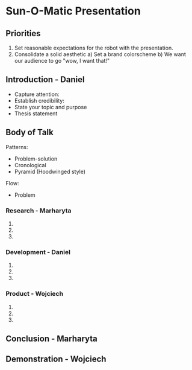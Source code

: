 # Sun-O-Matic Presentation

## Priorities
1. Set reasonable expectations for the robot with the presentation.
2. Consolidate a solid aesthetic
    a) Set a brand colorscheme
    b) 
We want our audience to go "wow, I want that!"


## Introduction - Daniel
 - Capture attention:
 - Establish credibility:
 - State your topic and purpose
 - Thesis statement
## Body of Talk
Patterns:
 - Problem-solution
 - Cronological
 - Pyramid (Hoodwinged style)

Flow:
 - Problem 

### Research - Marharyta
1.
2. 
3. 
### Development - Daniel
1.
2. 
3. 
### Product - Wojciech
1.
2. 
3. 
## Conclusion - Marharyta
## Demonstration - Wojciech

